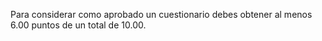 Para considerar como aprobado un cuestionario debes obtener al menos 6.00 puntos de un total de 10.00.

